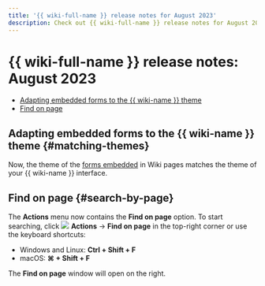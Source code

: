 ```yaml
---
title: '{{ wiki-full-name }} release notes for August 2023'
description: Check out {{ wiki-full-name }} release notes for August 2023.
---
```


# {{ wiki-full-name }} release notes: August 2023

* [Adapting embedded forms to the {{ wiki-name }} theme](#matching-themes)
* [Find on page](#search-by-page)

## Adapting embedded forms to the {{ wiki-name }} theme {#matching-themes}

Now, the theme of the [forms embedded](../actions/forms.md) in Wiki pages matches the theme of your {{ wiki-name }} interface.

## Find on page {#search-by-page}

The **Actions** menu now contains the **Find on page** option. To start searching, click ![](../../_assets/wiki/svg/actions-icon.svg) **Actions** → **Find on page** in the top-right corner or use the keyboard shortcuts:
* Windows and Linux: **Ctrl + Shift + F**
* macOS: **⌘ + Shift + F**

The **Find on page** window will open on the right.
